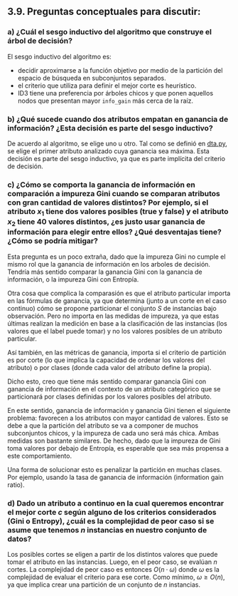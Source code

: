 ## 3.9. Preguntas conceptuales para discutir:

### a) ¿Cuál el sesgo inductivo del algoritmo que construye el árbol de decisión?

El sesgo inductivo del algoritmo es:  
- decidir aproximarse a la función objetivo por medio de la partición del espacio de búsqueda en subconjuntos separados.
- el criterio que utiliza para definir el mejor corte es heurístico.
- ID3 tiene una preferencia por árboles chicos y que ponen aquellos nodos que presentan mayor `info_gain` más cerca de la raíz.

### b) ¿Qué sucede cuando dos atributos empatan en ganancia de información? ¿Esta decisión es parte del sesgo inductivo?

De acuerdo al algoritmo, se elige uno u otro. Tal como se definió en [dta.py](./dta.py), se elige el primer atributo analizado cuya ganancia sea máxima. Esta decisión es parte del sesgo inductivo, ya que es parte implícita del criterio de decisión.    

### c) ¿Cómo se comporta la ganancia de información en comparación a impureza Gini cuando se comparan atributos con gran cantidad de valores distintos? Por ejemplo, si el atributo $x_1$ tiene dos valores posibles (true y false) y el atributo $x_2$ tiene 40 valores distintos, ¿es justo usar ganancia de información para elegir entre ellos? ¿Qué desventajas tiene? ¿Cómo se podría mitigar?

Esta pregunta es un poco extraña, dado que la impureza Gini no cumple el mismo rol que la ganancia de información en los arboles de decisión. Tendría más sentido comparar la ganancia Gini con la ganancia de información, o la impureza Gini con Entropía. 

Otra cosa que complica la comparasión es que el atributo particular importa en las fórmulas de ganancia, ya que determina (junto a un corte en el caso continuo) cómo se propone particionar el conjunto $S$ de instancias bajo observación. Pero no importa en las medidas de impureza, ya que estas últimas realizan la medición en base a la clasificación de las instancias (los valores que el label puede tomar) y no los valores posibles de un atributo particular.

Así también, en las métricas de ganancia, importa si el criterio de partición es por corte (lo que implica la capacidad de ordenar los valores del atributo) o por clases (donde cada valor del atributo define la propia).

Dicho esto, creo que tiene más sentido comparar ganancia Gini con ganancia de información en el contexto de un atributo categórico que se particionará por clases definidas por los valores posibles del atributo.

En este sentido, ganancia de información y ganancia Gini tienen el siguiente problema: favorecen a los atributos con mayor cantidad de valores. Esto se debe a que la partición del atributo se va a componer de muchos subconjuntos chicos, y la impureza de cada uno será más chica. Ambas medidas son bastante similares. De hecho, dado que la impureza de Gini toma valores por debajo de Entropía, es esperable que sea más propensa a este comportamiento.

Una forma de solucionar esto es penalizar la partición en muchas clases. Por ejemplo, usando la tasa de ganancia de información (information gain ratio).

### d) Dado un atributo a continuo en la cual queremos encontrar el mejor corte $c$ según alguno de los criterios considerados (Gini o Entropy), ¿cuál es la complejidad de peor caso si se asume que tenemos $n$ instancias en nuestro conjunto de datos?

Los posibles cortes se eligen a partir de los distintos valores que puede tomar el atributo en las instancias. Luego, en el peor caso, se evalúan $n$ cortes. La complejidad de peor caso es entonces $O(n \cdot \omega)$ donde $\omega$ es la complejidad de evaluar el criterio para ese corte. Como mínimo, $\omega \geq O(n)$, ya que implica crear una partición de un conjunto de $n$ instancias.

